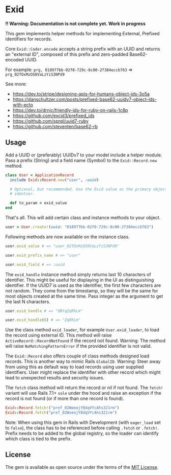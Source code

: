 # Exid

**!! Warning: Documentation is not complete yet. Work in progress**

This gem implements helper methods for implementing External, Prefixed
identifiers for records.

Core `Exid::Coder.encode` accepts a string prefix with an UUID and
returns an "external ID", composed of this prefix and zero-padded
Base62-encoded UUID.

For example: `prg, 018977bb-02f0-729c-8c00-2f384eccb763` => `prg_02TOxMzOS0VaLzYiS3NPd9`

See more:
  - https://dev.to/stripe/designing-apis-for-humans-object-ids-3o5a
  - https://danschultzer.com/posts/prefixed-base62-uuidv7-object-ids-with-ecto
  - https://dev.to/drnic/friendly-ids-for-ruby-on-rails-1c8p
  - https://github.com/excid3/prefixed_ids
  - https://github.com/sprql/uuid7-ruby
  - https://github.com/steventen/base62-rb

## Usage

Add a UUID or (preferably) UUIDv7 to your model include a helper module. Pass a
prefix (String) and a field name (Symbol) to the `Exid::Record.new` method.

```ruby
class User < ApplicationRecord
  include Exid::Record.new("user", :uuid)

  # Optional, but recommended. Use the Exid value as the primary object
  # identier.

  def to_param = exid_value
end
```

That's all. This will add certain class and instance methods to your object.

```ruby
user = User.create!(uuid: "018977bb-02f0-729c-8c00-2f384eccb763")
```

Following methods are now available on the instance class.

```ruby
user.exid_value # => "user_02TOxMzOS0VaLzYiS3NPd9"

user.exid_prefix_name # => "user"

user.exid_field # => :uuid
```

The `exid_handle` instance method simply returns last 10 characters of
identifier. This might be useful for displaying in the UI as distinguishing
identifier.  If the UUID7 is used as the identifier, the first few characters
are not random. They come from the timestamp, so they will be the same for most
objects created at the same time. Pass integer as the argument to get the last
N characters.

```ruby
user.exid_handle # => "OBtqZqRhLm"

user.exid_handle(6) # => "ZqRhLm"
```

Use the class method `exid_loader`, for example `User.exid_loader`, to load the record
using external ID. This method will raise `ActiveRecord::RecordNotFound` if the record
not found. Warning: The method will raise `NoMatchingPatternError` if the provided
identifier is not valid.

The `Exid::Record` also offers couple of class methods designed load
records. This is another way to mimic Rails `GlobalID`. Warning: Steer
away from using this as default way to load records using user supplied
identifiers. User might replace the identifier with other record which might
lead to unexpected results and security issues.

The `fetch` class method will return the record or nil if not found. The
`fetch!` variant will use Rails 7.1+ `sole` under the hood and raise an
exception if the record is not found (or if more than one record is found).

```ruby
Exid::Record.fetch!("pref_02WoeojY8dqVYcAhs321rm")
Exid::Record.fetch("pref_02WoeojY8dqVYcAhs321rm")
```

Note: When using this gem in Rails with Development (with `eager_load` set to `false`), the
class has to be referenced before calling `.fetch` or `.fetch!`. Prefix needs to be
added to the global registry, so the loader can identify which class is tied to
the prefix.

## License

The gem is available as open source under the terms of the [MIT License](https://opensource.org/licenses/MIT).
